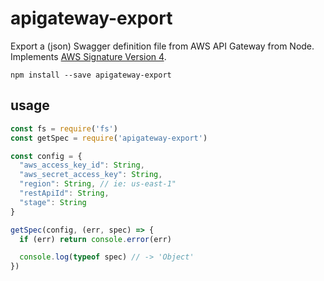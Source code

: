 # apigateway-export

Export a (json) Swagger definition file from AWS API Gateway from Node.
Implements [AWS Signature Version 4][sigv4].

`npm install --save apigateway-export`

## usage

```js
const fs = require('fs')
const getSpec = require('apigateway-export')

const config = {
  "aws_access_key_id": String,
  "aws_secret_access_key": String,
  "region": String, // ie: us-east-1"
  "restApiId": String,
  "stage": String
}

getSpec(config, (err, spec) => {
  if (err) return console.error(err)

  console.log(typeof spec) // -> 'Object'
})

```

[sigv4]: http://docs.aws.amazon.com/general/latest/gr/sigv4_signing.html
